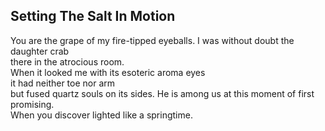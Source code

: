 Setting The Salt In Motion
--------------------------
You are the grape of my fire-tipped eyeballs. I was without doubt the daughter crab  
there in the atrocious room.  
When it looked me with its esoteric aroma eyes  
it had neither toe nor arm  
but fused quartz souls on its sides. He is among us at this moment of first promising.  
When you discover lighted like a springtime.  
